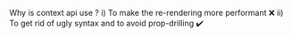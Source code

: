 Why is context api use ?
i) To make the re-rendering more performant ❌
ii) To get rid of ugly syntax and to avoid prop-drilling ✔️